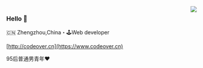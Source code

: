 <img align="right" src="https://github-readme-stats.vercel.app/api?username=f-dong&show_icons=true&icon_color=805AD5&text_color=718096&bg_color=ffffff&hide_title=true" />

### Hello 👋

🇨🇳 Zhengzhou,China・🕹Web developer

[http://codeover.cn](https://www.codeover.cn)

95后普通男青年:heart:



<!---
f-dong/f-dong is a ✨ special ✨ repository because its `README.md` (this file) appears on your GitHub profile.
You can click the Preview link to take a look at your changes.
--->
